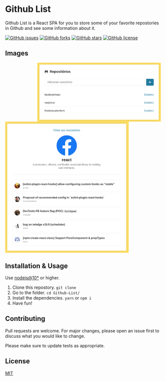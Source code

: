 # Github List

Github List is a React SPA for you to store some of your favorite repostories in Github and see some information about it.

[![GitHub issues](https://img.shields.io/github/issues/JKFher/Github-List?style=flat-square)](https://github.com/JKFher/Github-List/issues)
[![GitHub forks](https://img.shields.io/github/forks/JKFher/Github-List?style=flat-square)](https://github.com/JKFher/Github-List/network)
[![GitHub stars](https://img.shields.io/github/stars/JKFher/Github-List?style=flat-square)](https://github.com/JKFher/Github-List/stargazers)
[![GitHub license](https://img.shields.io/github/license/JKFher/Github-List?style=flat-square)](https://github.com/JKFher/Github-List/blob/master/LICENSE)

## Images

<img src="./prints/main.png" width="400" align="right"/>
<img src="./prints/repo.png" width="400" align="center" />

## Installation & Usage

Use [nodejs@10*]() or higher.

1. Clone this repostory. `git clone `
2. Go to the folder. `cd Github-List/`
3. Install the dependencies. `yarn` or `npm i`
4. Have fun!

## Contributing
Pull requests are welcome. For major changes, please open an issue first to discuss what you would like to change.

Please make sure to update tests as appropriate.

## License
[MIT](https://choosealicense.com/licenses/mit/)
